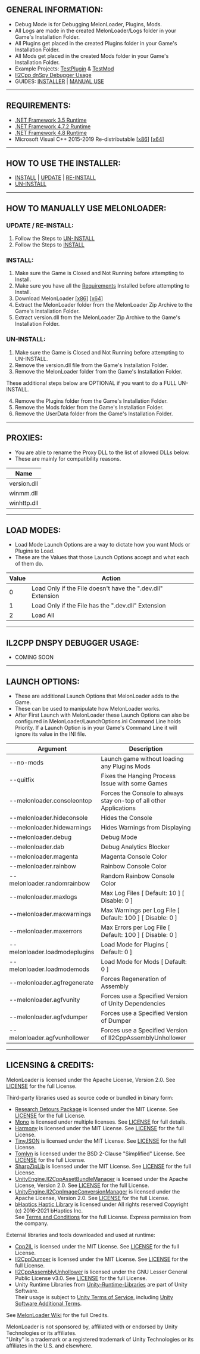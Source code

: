 
## GENERAL INFORMATION:

- Debug Mode is for Debugging MelonLoader, Plugins, Mods.
- All Logs are made in the created MelonLoader/Logs folder in your Game's Installation Folder.
- All Plugins get placed in the created Plugins folder in your Game's Installation Folder.
- All Mods get placed in the created Mods folder in your Game's Installation Folder.
- Example Projects: [TestPlugin](https://github.com/LavaGang/TestPlugin) & [TestMod](https://github.com/LavaGang/TestMod)
- [Il2Cpp dnSpy Debugger Usage](#il2cpp-dnspy-debugger-usage)
- GUIDES: [INSTALLER](#how-to-use-the-installer) | [MANUAL USE](#how-to-manually-use-melonloader)

---

## REQUIREMENTS:

- [.NET Framework 3.5 Runtime](https://www.microsoft.com/en-us/download/details.aspx?id=21)
- [.NET Framework 4.7.2 Runtime](https://dotnet.microsoft.com/download/dotnet-framework/net472)
- [.NET Framework 4.8 Runtime](https://dotnet.microsoft.com/download/dotnet-framework/net48)
- Microsoft Visual C++ 2015-2019 Re-distributable [[x86](https://aka.ms/vs/16/release/vc_redist.x86.exe)] [[x64](https://aka.ms/vs/16/release/vc_redist.x64.exe)]

---

## HOW TO USE THE INSTALLER:

- [INSTALL](https://github.com/LavaGang/MelonLoader.Installer/blob/master/README.md#how-to-install-re-install-or-update-melonloader) | [UPDATE](https://github.com/LavaGang/MelonLoader.Installer/blob/master/README.md#how-to-install-re-install-or-update-melonloader) | [RE-INSTALL](https://github.com/LavaGang/MelonLoader.Installer/blob/master/README.md#how-to-install-re-install-or-update-melonloader)
- [UN-INSTALL](https://github.com/LavaGang/MelonLoader.Installer/blob/master/README.md#how-to-un-install-melonloader)

---

## HOW TO MANUALLY USE MELONLOADER:

### UPDATE / RE-INSTALL:

1. Follow the Steps to [UN-INSTALL](#un-install)
2. Follow the Steps to [INSTALL](#install)


### INSTALL:

1. Make sure the Game is Closed and Not Running before attempting to Install.
2. Make sure you have all the [Requirements](#requirements) Installed before attempting to Install.
3. Download MelonLoader [[x86](https://github.com/LavaGang/MelonLoader/releases/download/v0.3.0/MelonLoader.x86.zip)] [[x64](https://github.com/LavaGang/MelonLoader/releases/download/v0.3.0/MelonLoader.x64.zip)]
4. Extract the MelonLoader folder from the MelonLoader Zip Archive to the Game's Installation Folder.
5. Extract version.dll from the MelonLoader Zip Archive to the Game's Installation Folder.


### UN-INSTALL:

1. Make sure the Game is Closed and Not Running before attempting to UN-INSTALL.
2. Remove the version.dll file from the Game's Installation Folder.
3. Remove the MelonLoader folder from the Game's Installation Folder.

These additional steps below are OPTIONAL if you want to do a FULL UN-INSTALL.

4. Remove the Plugins folder from the Game's Installation Folder.
5. Remove the Mods folder from the Game's Installation Folder.
6. Remove the UserData folder from the Game's Installation Folder.

---

## PROXIES:

- You are able to rename the Proxy DLL to the list of allowed DLLs below.
- These are mainly for compatibility reasons.

| Name |
| - |
| version.dll |
| winmm.dll |
| winhttp.dll |

---

## LOAD MODES:

- Load Mode Launch Options are a way to dictate how you want Mods or Plugins to Load.
- These are the Values that those Launch Options accept and what each of them do.

| Value | Action |
| - | - |
| 0 | Load Only if the File doesn't have the ".dev.dll" Extension |
| 1 | Load Only if the File has the ".dev.dll" Extension |
| 2 | Load All |

---

## IL2CPP DNSPY DEBUGGER USAGE:

- COMING SOON

---

## LAUNCH OPTIONS:

- These are additional Launch Options that MelonLoader adds to the Game.
- These can be used to manipulate how MelonLoader works.
- After First Launch with MelonLoader these Launch Options can also be configured in MelonLoader/LaunchOptions.ini
Command Line holds Priority. If a Launch Option is in your Game's Command Line it will ignore its value in the INI file.

| Argument | Description |
| - | - |
| --no-mods | Launch game without loading any Plugins Mods |
| --quitfix | Fixes the Hanging Process Issue with some Games |
| --melonloader.consoleontop | Forces the Console to always stay on-top of all other Applications |
| --melonloader.hideconsole | Hides the Console |
| --melonloader.hidewarnings | Hides Warnings from Displaying |
| --melonloader.debug | Debug Mode |
| --melonloader.dab | Debug Analytics Blocker |
| --melonloader.magenta | Magenta Console Color |
| --melonloader.rainbow | Rainbow Console Color |
| --melonloader.randomrainbow | Random Rainbow Console Color |
| --melonloader.maxlogs | Max Log Files [ Default: 10 ] [ Disable: 0 ] |
| --melonloader.maxwarnings | Max Warnings per Log File [ Default: 100 ] [ Disable: 0 ] |
| --melonloader.maxerrors | Max Errors per Log File [ Default: 100 ] [ Disable: 0 ] |
| --melonloader.loadmodeplugins | Load Mode for Plugins [ Default: 0 ] |
| --melonloader.loadmodemods | Load Mode for Mods [ Default: 0 ] |
| --melonloader.agfregenerate | Forces Regeneration of Assembly |
| --melonloader.agfvunity | Forces use a Specified Version of Unity Dependencies |
| --melonloader.agfvdumper | Forces use a Specified Version of Dumper |
| --melonloader.agfvunhollower | Forces use a Specified Version of Il2CppAssemblyUnhollower |

---

## LICENSING & CREDITS:

MelonLoader is licensed under the Apache License, Version 2.0. See [LICENSE](https://github.com/LavaGang/MelonLoader/blob/alpha-development/LICENSE.md) for the full License.

Third-party libraries used as source code or bundled in binary form:
- [Research Detours Package](https://github.com/microsoft/Detours) is licensed under the MIT License. See [LICENSE](https://github.com/LavaGang/MelonLoader/blob/alpha-development/Detours/LICENSE.md) for the full License.
- [Mono](https://github.com/Unity-Technologies/mono) is licensed under multiple licenses. See [LICENSE](https://github.com/Unity-Technologies/mono/blob/unity-master/LICENSE) for full details.
- [Harmony](https://github.com/pardeike/Harmony) is licensed under the MIT License. See [LICENSE](https://github.com/LavaGang/MelonLoader/blob/alpha-development/MelonLoader/Libs/Harmony/LICENSE) for the full License.
- [TinyJSON](https://github.com/pbhogan/TinyJSON) is licensed under the MIT License. See [LICENSE](https://github.com/LavaGang/MelonLoader/blob/alpha-development/MelonLoader/Libs/TinyJSON/LICENSE.md) for the full License.
- [Tomlyn](https://github.com/xoofx/Tomlyn) is licensed under the BSD 2-Clause "Simplified" License. See [LICENSE](https://github.com/LavaGang/MelonLoader/blob/alpha-development/MelonLoader/Libs/Tomlyn/license.txt) for the full License.
- [SharpZipLib](https://github.com/icsharpcode/SharpZipLib) is licensed under the MIT License. See [LICENSE](https://github.com/LavaGang/MelonLoader/blob/alpha-development/MelonLoader/Libs/SharpZipLib/LICENSE.txt) for the full License.
- [UnityEngine.Il2CppAssetBundleManager](https://github.com/LavaGang/UnityEngine.Il2CppAssetBundleManager) is licensed under the Apache License, Version 2.0. See [LICENSE](https://github.com/LavaGang/UnityEngine.Il2CppAssetBundleManager/blob/master/LICENSE.md) for the full License.
- [UnityEngine.Il2CppImageConversionManager](https://github.com/LavaGang/UnityEngine.Il2CppImageConversionManager) is licensed under the Apache License, Version 2.0. See [LICENSE](https://github.com/LavaGang/UnityEngine.Il2CppImageConversionManager/blob/master/LICENSE.md) for the full License.
- [bHaptics Haptic Library](https://github.com/bhaptics/haptic-library) is licensed under All rights reserved Copyright (c) 2016-2021 bHaptics Inc.  
See [Terms and Conditions](https://www.bhaptics.com/legals/terms-and-conditions) for the full License. Express permission from the company.

External libraries and tools downloaded and used at runtime:
- [Cpp2IL](https://github.com/SamboyCoding/Cpp2IL) is licensed under the MIT License. See [LICENSE](https://github.com/SamboyCoding/Cpp2IL/blob/master/LICENSE) for the full License.
- [Il2CppDumper](https://github.com/Perfare/Il2CppDumper) is licensed under the MIT License. See [LICENSE](https://github.com/Perfare/Il2CppDumper/blob/master/LICENSE) for the full License.
- [Il2CppAssemblyUnhollower](https://github.com/knah/Il2CppAssemblyUnhollower) is licensed under the GNU Lesser General Public License v3.0. See [LICENSE](https://github.com/knah/Il2CppAssemblyUnhollower/blob/master/LICENSE) for the full License.
- Unity Runtime Libraries from [Unity-Runtime-Libraries](https://github.com/LavaGang/Unity-Runtime-Libraries) are part of Unity Software.  
Their usage is subject to [Unity Terms of Service](https://unity3d.com/legal/terms-of-service), including [Unity Software Additional Terms](https://unity3d.com/legal/terms-of-service/software).

See [MelonLoader Wiki](https://melonwiki.xyz/#/credits) for the full Credits.

MelonLoader is not sponsored by, affiliated with or endorsed by Unity Technologies or its affiliates.  
"Unity" is a trademark or a registered trademark of Unity Technologies or its affiliates in the U.S. and elsewhere.
